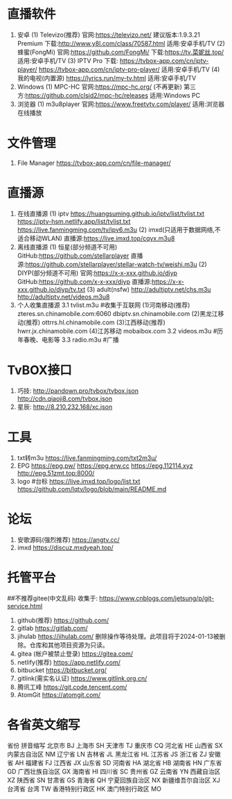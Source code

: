 # 直播软件
1. 安卓
(1) Televizo(推荐)
官网:https://televizo.net/
建议版本:1.9.3.21 Premium
下载:http://www.y8l.com/class/70587.html
适用:安卓手机/TV
(2) 蜂蜜(FongMi)
官网:https://github.com/FongMi/
下载:https://tv.菜妮丝.top/
适用:安卓手机/TV
(3) IPTV Pro
下载:
https://tvbox-app.com/cn/iptv-player/
https://tvbox-app.com/cn/iptv-pro-player/
适用:安卓手机/TV
(4) 我的电视(内置源)
https://lyrics.run/my-tv.html
适用:安卓手机/TV
2. Windows
(1) MPC-HC
官网:https://mpc-hc.org/ (不再更新)
第三方:https://github.com/clsid2/mpc-hc/releases
适用:Windows PC
3. 浏览器
(1) m3u8player
官网:https://www.freetvtv.com/player/
适用:浏览器在线播放

# 文件管理
1. File Manager
https://tvbox-app.com/cn/file-manager/

# 直播源
1. 在线直播源
(1) iptv
https://huangsuming.github.io/iptv/list/tvlist.txt
https://iptv-hsm.netlify.app/list/tvlist.txt
https://live.fanmingming.com/tv/ipv6.m3u
(2) imxd(只适用于数据网络,不适合移动WLAN)
直播源:https://live.imxd.top/cqyx.m3u8
2. 离线直播源
(1) 恒星(部分频道不可用)
GitHub:https://github.com/stellarplayer
直播源:https://github.com/stellarplayer/stellar-watch-tv/weishi.m3u
(2) DIYP(部分频道不可用)
官网:https://x-x-xxx.github.io/diyp
GitHub:https://github.com/x-x-xxx/diyp
直播源:https://x-x-xxx.github.io/diyp/tv.txt
(3) adult(nsfw)
http://adultiptv.net/chs.m3u
http://adultiptv.net/videos.m3u8
3. 个人收集直播源
3.1 tvlist.m3u
#收集于互联网
(1)河南移动(推荐)
zteres.sn.chinamobile.com:6060
dbiptv.sn.chinamobile.com
(2)黑龙江移动(推荐)
ottrrs.hl.chinamobile.com
(3)江西移动(推荐)
hwrr.jx.chinamobile.com
(4)江苏移动
mobaibox.com
3.2 videos.m3u
#历年春晚、电影等
3.3 radio.m3u
#广播

# TvBOX接口
1. 巧技: http://pandown.pro/tvbox/tvbox.json
	 http://cdn.qiaoji8.com/tvbox.json
2. 星辰: http://8.210.232.168/xc.json

# 工具
1. txt转m3u
https://live.fanmingming.com/txt2m3u/
2. EPG
https://epg.pw/
https://epg.erw.cc
https://epg.112114.xyz
http://epg.51zmt.top:8000/
3. logo
#台标
https://live.imxd.top/logo/list.txt
https://github.com/lqtv/logo/blob/main/README.md

# 论坛
1. 安歌源码(强烈推荐)
https://angtv.cc/
2. imxd
https://discuz.mxdyeah.top/

# 托管平台
##不推荐gitee(中文乱码)
收集于: https://www.cnblogs.com/jetsung/p/git-service.html
1. github(推荐)
https://github.com/
2. gitlab
https://gitlab.com/
3. jihulab
https://jihulab.com/
删除操作等待处理。此项目将于2024-01-13被删除。仓库和其他项目资源为只读。
4. gitea (帐户被禁止登录)
https://gitea.com/
5. netlify(推荐)
https://app.netlify.com/
6. bitbucket
https://bitbucket.org/
7. gitlink(需实名认证)
https://www.gitlink.org.cn/
8. 腾讯工峰
https://git.code.tencent.com/
9. AtomGit
https://atomgit.com/

# 各省英文缩写
省份		 拼音缩写
北京市		 BJ
上海市		 SH
天津市		 TJ
重庆市		 CQ
河北省		 HE
山西省		 SX
内蒙古自治区	 NM
辽宁省		 LN
吉林省		 JL
黑龙江省	 HL
江苏省		 JS
浙江省		 ZJ
安徽省		 AH
福建省		 FJ
江西省		 JX
山东省		 SD
河南省		 HA
湖北省		 HB
湖南省		 HN
广东省		 GD
广西壮族自治区	 GX
海南省		 HI
四川省		 SC
贵州省		 GZ
云南省		 YN
西藏自治区	 XZ
陕西省		 SN
甘肃省		 GS
青海省		 QH
宁夏回族自治区	 NX
新疆维吾尔自治区 XJ
台湾省	台湾	 TW
香港特别行政区	 HK
澳门特别行政区	 MO
